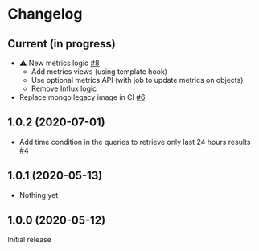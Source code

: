 # Changelog

## Current (in progress)

- :warning: New metrics logic [#8](https://github.com/opendatateam/udata-metrics/pull/8)
    - Add metrics views (using template hook)
    - Use optional metrics API (with job to update metrics on objects)
    - Remove Influx logic
- Replace mongo legacy image in CI [#6](https://github.com/opendatateam/udata-metrics/pull/6)

## 1.0.2 (2020-07-01)

- Add time condition in the queries to retrieve only last 24 hours results [#4](https://github.com/opendatateam/udata-metrics/pull/4)

## 1.0.1 (2020-05-13)

- Nothing yet

## 1.0.0 (2020-05-12)

Initial release
